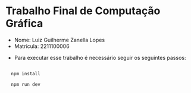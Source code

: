 # Trabalho Final de Computação Gráfica

- Nome: Luiz Guilherme Zanella Lopes
- Matrícula: 2211100006

* Para executar esse trabalho é necessário seguir os seguintes passos:

```bash

  npm install

  npm run dev

```
